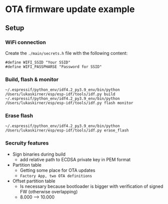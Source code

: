 # OTA firmware update example


## Setup
### WiFi connection
Create the `./main/secrets.h` file with the following content:
```
#define WIFI_SSID "Your SSID"
#define WIFI_PASSPHARSE "Password for SSID"
```

### Build, flash & monitor
```
~/.espressif/python_env/idf4.2_py3.9_env/bin/python /Users/lukaskirner/esp/esp-idf/tools/idf.py build
~/.espressif/python_env/idf4.2_py3.9_env/bin/python /Users/lukaskirner/esp/esp-idf/tools/idf.py flash monitor
```

### Erase flash
```
~/.espressif/python_env/idf4.2_py3.9_env/bin/python /Users/lukaskirner/esp/esp-idf/tools/idf.py erase_flash
```


### Secruity features
- Sign binaries during build
    -  add relative path to ECDSA private key in PEM format
- Partition table
    - Getting some place for OTA updates
    - `Factory App, two OTA definitions`
- Offset partition table
    - Is necessary because bootloader is bigger with verification of signed FW (otherwise overlapping)
    - 8.000 --> 10.000
